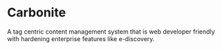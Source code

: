 # Carbonite
A tag centric content management system that is web developer friendly with hardening enterprise features like e-discovery.